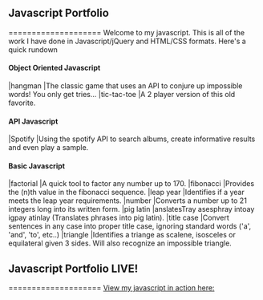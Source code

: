 ## Javascript Portfolio
====================
Welcome to my javascript. This is all of the work I have done in Javascript/jQuery and HTML/CSS formats. Here's a quick rundown

#### Object Oriented Javascript
|hangman       |The classic game that uses an API to conjure up impossible words! You only get tries...
|tic-tac-toe   |A 2 player version of this old favorite.

#### API Javascript
|Spotify       |Using the spotify API to search albums, create informative results and even play a sample.

#### Basic Javascript
|factorial     |A quick tool to factor any number up to 170.
|fibonacci     |Provides the (n)th value in the fibonacci sequence.
|leap year     |Identifies if a year meets the leap year requirements.
|number        |Converts a number up to 21 integers long into its written form.
|pig latin     |anslatesTray asesphray intoay igpay atinlay (Translates phrases into pig latin).
|title case    |Convert sentences in any case into proper title case, ignoring standard words ('a', 'and', 'to', etc..)
|triangle      |Identifies a triange as scalene, isosceles or equilateral given 3 sides. Will also recognize an impossible triangle.

## Javascript Portfolio LIVE!
====================
[View my javascript in action here:](https://drive.google.com/folderview?id=0B--OefA61JUBRlZvQkNMems1YVU)